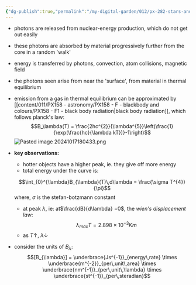 ```yaml
---
{"dg-publish":true,"permalink":"/my-digital-garden/012/px-282-stars-and-the-solar-system/a-introduction/px-282-a7-inside-a-star/","created":"2024-11-25T10:50:32.000+00:00","updated":"2024-11-26T09:33:49.620+00:00"}
---
```


- photons are released from nuclear-energy production, which do not get out easily
- these photons are absorbed by material progressively further from the core in a random 'walk'
- energy is transferred by photons, convection, atom collisions, magnetic field
- the photons seen arise from near the 'surface', from material in thermal equilibrium
- emission from a gas in thermal equilibrium can be approximated by [[content/011/PX158 - astronomy/PX158 - F - blackbody and colours/PX158 - F1 - black body radiation\|black body radiation]], which follows planck's law: 
$$B_\lambda(T) = \frac{2hc^{2}}{\lambda^{5}}\left(\frac{1}{\exp(\frac{hc}{\lambda kT})}-1\right)$$
![Pasted image 20241017180433.png](/img/user/pics/Pasted%20image%2020241017180433.png)
- **key observations:**
	- hotter objects have a higher peak, ie. they give off more energy
	- total energy under the curve is: 
	
	$$\int_{0}^{\lambda}B_{\lambda}(T)\,d\lambda = \frac{\sigma T^{4}}{\pi}$$
		where, $\sigma$ is the stefan-botzmann constant
	- at peak $\lambda$, ie: at$\frac{dB}{d\lambda} =0$, the *wien's displacement law*: 
	$$\lambda_{max} T = 2.898\times10^{-3}Km$$
	- as $T\uparrow$, $\lambda\downarrow$
- consider the units of $B_{\lambda}:$ 
$$[B_{\lambda}] = \underbrace{Js^{-1}}_{energy\,rate} \times \underbrace{m^{-2}}_{per\,unit\,area} \times \underbrace{nm^{-1}}_{per\,unit\,\lambda} \times \underbrace{st^{-1}}_{per\,steradian}$$
